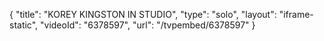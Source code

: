 {
    "title": "KOREY KINGSTON IN STUDIO",
    "type": "solo",
    "layout": "iframe-static",
    "videoId": "6378597",
    "url": "\/tvpembed\/6378597"
}